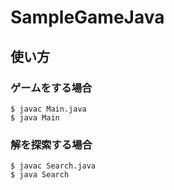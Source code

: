 # SampleGameJava

## 使い方

### ゲームをする場合

```
$ javac Main.java
$ java Main
```

### 解を探索する場合

```
$ javac Search.java
$ java Search
```